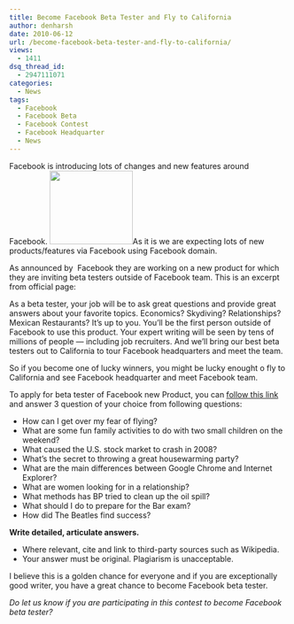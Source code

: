 ```yaml
---
title: Become Facebook Beta Tester and Fly to California
author: denharsh
date: 2010-06-12
url: /become-facebook-beta-tester-and-fly-to-california/
views:
  - 1411
dsq_thread_id:
  - 2947111071
categories:
  - News
tags:
  - Facebook
  - Facebook Beta
  - Facebook Contest
  - Facebook Headquarter
  - News
---
```

Facebook is introducing lots of changes and new features around Facebook. [<img class="alignright size-thumbnail  wp-image-54639" src="http://cdn.devilsworkshop.org/files/2010/06/facebook-beta-tester-150x133.jpg" alt="" width="150" height="133" />][1]As it is we are expecting lots of new products/features via Facebook using Facebook domain.

As announced by  Facebook they are working on a new product for which they are inviting beta testers outside of Facebook team. This is an excerpt from official page:

As a beta tester, your job will be to ask great questions and provide great answers about your favorite topics. Economics? Skydiving? Relationships? Mexican Restaurants? It&#8217;s up to you. You&#8217;ll be the first person outside of Facebook to use this product. Your expert writing will be seen by tens of millions of people — including job recruiters. And we&#8217;ll bring our best beta testers out to California to tour Facebook headquarters and meet the team.

So if you become one of lucky winners, you might be lucky enought o fly to California and see Facebook headquarter and meet Facebook team.

To apply for beta tester of Facebook new Product, you can <a href="http://www.facebook.com/product_application/" onclick="_gaq.push(['_trackEvent', 'outbound-article', 'http://www.facebook.com/product_application/', 'follow this link']);" >follow this link</a> and answer 3 question of your choice from following questions:

  * How can I get over my fear of flying?
  * What are some fun family activities to do with two small children on the weekend?
  * What caused the U.S. stock market to crash in 2008?
  * What&#8217;s the secret to throwing a great housewarming party?
  * What are the main differences between Google Chrome and Internet Explorer?
  * What are women looking for in a relationship?
  * What methods has BP tried to clean up the oil spill?
  * What should I do to prepare for the Bar exam?
  * How did The Beatles find success?

<div>
  <strong> Write detailed, articulate answers. </strong>
</div>

  * Where relevant, cite and link to third-party sources such as Wikipedia.
  * Your answer must be original. Plagiarism is unacceptable.

I believe this is a golden chance for everyone and if you are exceptionally good writer, you have a great chance to become Facebook beta tester.

*Do let us know if you are participating in this contest to become Facebook beta tester?*

 [1]: http://cdn.devilsworkshop.org/files/2010/06/facebook-beta-tester.jpg
